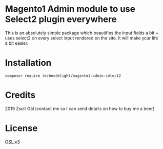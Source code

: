 # Magento1 Admin module to use Select2 plugin everywhere

This is an absolutely simple package which beautifies the input fields a bit + uses select2 on every select input rendered on the site. It will make your life a bit easier.

# Installation
```
composer require technodelight/magento1-admin-select2
```

# Credits
2019 Zsolt Gál (contact me so I can send details on how to buy me a beer)

# License
[OSL v3](http://opensource.org/licenses/OSL-3.0)
